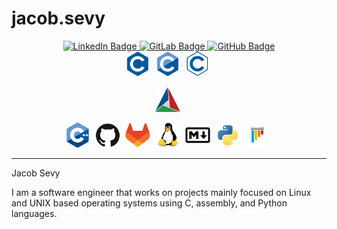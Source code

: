# jacob.sevy

<!-- <div id="badges", align="center">
  <a href="https://www">
    <img src="https://www" alt="ShortName"/>
  </a>
</div> -->



<div id="badges", align="center">
  <a href="https://www.linkedin.com/in/jacob-m-sevy">
    <img src="https://img.shields.io/badge/LinkedIn-blue?style=for-the-badge&logo=linkedin&logoColor=white" alt="LinkedIn Badge"/>
  </a>

  <a href="https://www.gitlab.com/jacob.sevy">
    <img src="https://img.shields.io/badge/GitLab-red?style=for-the-badge&logo=GitLab&logoColor=white" alt="GitLab Badge"/>
  </a>

  <a href="https://www.github.com/JacobSevy">
    <img src="https://img.shields.io/badge/GitHub-lightgrey?style=for-the-badge&logo=GitHub&logoColor=white" alt="GitHub Badge"/>
  </a>
</div>


<div id="icons", align="center">
  <img src="https://github.com/devicons/devicon/blob/master/icons/C/c-plain.svg" title="C plain" alt="C" width="40" height="40"/>&nbsp;
  <img src="https://github.com/devicons/devicon/blob/master/icons/C/c-original.svg" title="C original" alt="C" width="40" height="40"/>&nbsp;
  <img src="https://github.com/devicons/devicon/blob/master/icons/C/c-line.svg" title="C" alt="C line" width="40" height="40"/>&nbsp;

  <img src="https://github.com/devicons/devicon/blob/master/icons/cmake/cmake-original.svg" title="CMake" alt="CMake" width="40" height="40"/>&nbsp;

  <img src="https://github.com/devicons/devicon/blob/master/icons/cplusplus/cplusplus-original.svg" title="C++" alt="C++" width="40" height="40"/>&nbsp;
  <img src="https://github.com/devicons/devicon/blob/master/icons/github/github-original.svg" title="GitHub" alt="GitHub" width="40" height="40"/>&nbsp;
  <img src="https://github.com/devicons/devicon/blob/master/icons/gitlab/gitlab-original.svg" title="GitLab" alt="GitLab" width="40" height="40"/>&nbsp;
  <img src="https://github.com/devicons/devicon/blob/master/icons/linux/linux-original.svg" title="Linux" alt="Linux" width="40" height="40"/>&nbsp;
  <img src="https://github.com/devicons/devicon/blob/master/icons/markdown/markdown-original.svg" title="Markdown" alt="Linux" width="40" height="40"/>&nbsp;
  <img src="https://github.com/devicons/devicon/blob/master/icons/python/python-original.svg" title="Python" alt="Python" width="40" height="40"/>&nbsp;
  <img src="https://github.com/devicons/devicon/blob/master/icons/pytest/pytest-original.svg" title="PyTest" alt="PyTest" width="40" height="40"/>&nbsp;

  <!-- <img src="https://github.com/devicons/devicon/blob/master/icons/X/X-original.svg" title="X" alt="X" width="40" height="40"/>&nbsp; -->
 
</div>

---

Jacob Sevy

I am a software engineer that works on projects mainly focused on Linux and UNIX based operating systems using C, assembly, and Python languages.
